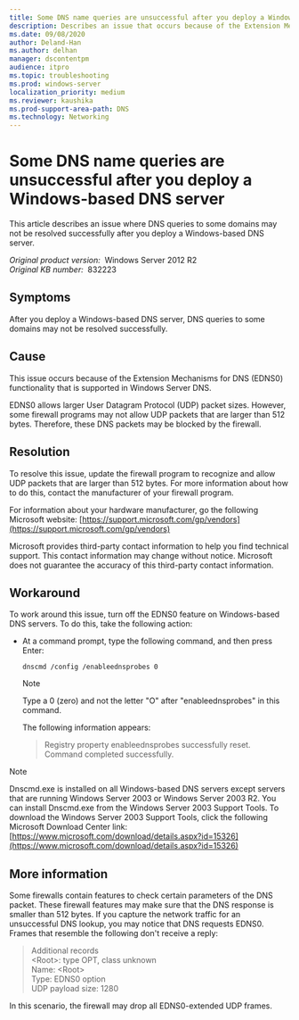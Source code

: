 ```yaml
---
title: Some DNS name queries are unsuccessful after you deploy a Windows-based DNS server
description: Describes an issue that occurs because of the Extension Mechanisms for DNS (EDNS0) functionality that is supported in Windows Server DNS. Provides a resolution and workaround.
ms.date: 09/08/2020
author: Deland-Han
ms.author: delhan
manager: dscontentpm
audience: itpro
ms.topic: troubleshooting
ms.prod: windows-server
localization_priority: medium
ms.reviewer: kaushika
ms.prod-support-area-path: DNS
ms.technology: Networking
---
```

# Some DNS name queries are unsuccessful after you deploy a Windows-based DNS server

This article describes an issue where DNS queries to some domains may not be resolved successfully after you deploy a Windows-based DNS server.

_Original product version:_ &nbsp;Windows Server 2012 R2  
_Original KB number:_ &nbsp;832223

## Symptoms

After you deploy a Windows-based DNS server, DNS queries to some domains may not be resolved successfully.

## Cause

This issue occurs because of the Extension Mechanisms for DNS (EDNS0) functionality that is supported in Windows Server DNS.

EDNS0 allows larger User Datagram Protocol (UDP) packet sizes. However, some firewall programs may not allow UDP packets that are larger than 512 bytes. Therefore, these DNS packets may be blocked by the firewall.

## Resolution

To resolve this issue, update the firewall program to recognize and allow UDP packets that are larger than 512 bytes. For more information about how to do this, contact the manufacturer of your firewall program.

For information about your hardware manufacturer, go the following Microsoft website: [https://support.microsoft.com/gp/vendors](https://support.microsoft.com/gp/vendors)

 Microsoft provides third-party contact information to help you find technical support. This contact information may change without notice. Microsoft does not guarantee the accuracy of this third-party contact information.  

## Workaround

To work around this issue, turn off the EDNS0 feature on Windows-based DNS servers. To do this, take the following action:

- At a command prompt, type the following command, and then press Enter:

    ```console
    dnscmd /config /enableednsprobes 0
    ```

    > [!NOTE]
    > Type a 0 (zero) and not the letter "O" after "enableednsprobes" in this command.

    The following information appears:

    > Registry property enableednsprobes successfully reset.  
    Command completed successfully.

> [!NOTE]
> Dnscmd.exe is installed on all Windows-based DNS servers except servers that are running Windows Server 2003 or Windows Server 2003 R2. You can install Dnscmd.exe from the Windows Server 2003 Support Tools. To download the Windows Server 2003 Support Tools, click the following Microsoft Download Center link: [https://www.microsoft.com/download/details.aspx?id=15326](https://www.microsoft.com/download/details.aspx?id=15326)

## More information

Some firewalls contain features to check certain parameters of the DNS packet. These firewall features may make sure that the DNS response is smaller than 512 bytes. If you capture the network traffic for an unsuccessful DNS lookup, you may notice that DNS requests EDNS0. Frames that resemble the following don't receive a reply:

> Additional records  
 \<Root>: type OPT, class unknown  
 Name: \<Root>  
 Type: EDNS0 option  
 UDP payload size: 1280  

In this scenario, the firewall may drop all EDNS0-extended UDP frames.
